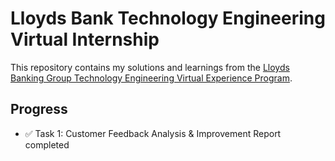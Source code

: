 # Lloyds Bank Technology Engineering Virtual Internship

This repository contains my solutions and learnings from the [Lloyds Banking Group Technology Engineering Virtual Experience Program](https://www.theforage.com/simulations/lloyds-banking-group/technology-engineering-j763).

## Progress
- ✅ Task 1: Customer Feedback Analysis &  Improvement Report completed
